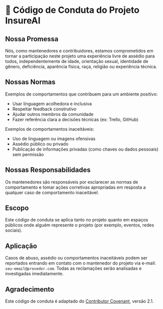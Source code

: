 # 🤝 Código de Conduta do Projeto InsureAI

## Nossa Promessa

Nós, como mantenedores e contribuidores, estamos comprometidos em tornar a participação neste projeto uma experiência livre de assédio para todos, independentemente de idade, orientação sexual, identidade de gênero, deficiência, aparência física, raça, religião ou experiência técnica.

## Nossas Normas

Exemplos de comportamentos que contribuem para um ambiente positivo:

- Usar linguagem acolhedora e inclusiva
- Respeitar feedback construtivo
- Ajudar outros membros da comunidade
- Fazer referência clara a decisões técnicas (ex: Trello, GitHub)

Exemplos de comportamentos inaceitáveis:

- Uso de linguagem ou imagens ofensivas
- Assédio público ou privado
- Publicação de informações privadas (como chaves ou dados pessoais) sem permissão

## Nossas Responsabilidades

Os mantenedores são responsáveis por esclarecer as normas de comportamento e tomar ações corretivas apropriadas em resposta a qualquer caso de comportamento inaceitável.

## Escopo

Este código de conduta se aplica tanto no projeto quanto em espaços públicos onde alguém represente o projeto (por exemplo, eventos, redes sociais).

## Aplicação

Casos de abuso, assédio ou comportamentos inaceitáveis podem ser reportados entrando em contato com o mantenedor do projeto via e-mail: `seu-email@provedor.com`. Todas as reclamações serão analisadas e investigadas imediatamente.

## Agradecimento

Este código de conduta é adaptado do [Contributor Covenant](https://www.contributor-covenant.org), versão 2.1.